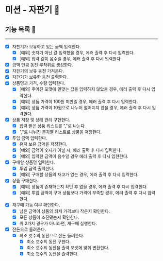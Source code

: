 # 미션 - 자판기 🧃

## 기능 목록 📌

---

- [X] 자판기가 보유하고 있는 금액 입력한다.
  - [X] [예외] 숫자가 아닌 값 입력했을 경우, 에러 출력 후 다시 입력한다.
  - [X] [예외] 입력 값이 음수일 경우, 에러 출력 후 다시 입력한다.
- [X] 금액 만큼 동전 무작위로 생성한다.
- [X] 자판기의 보유 동전 가져온다.
- [X] 자판기가 보유한 동전 출력한다.
- [X] 상품명과 가격, 수량 입력한다.
  - [X] [예외] 주어진 포맷에 알맞는 값을 입력하지 않았을 경우, 에러 출력 후 다시 입력한다.
  - [X] [예외] 상품 가격이 100원 미만일 경우, 에러 출력 후 다시 입력한다.
  - [X] [예외] 상품 가격이 10원으로 나누어 떨어지지 않을 경우, 에러 출력 후 다시 입력한다.
- [X] 상품 저장 및 상태 관리 구현한다.
  - [X] 입력 받은 상품 리스트를 ","로 나눈다.
  - [X] ","로 나눠진 문자열 리스트로 상품을 저장한다.
- [X] 투입 금액 입력한다.
  - [X] 유저 보유 금액을 저장한다.
  - [X] [예외] 금액이 숫자가 아닐 시, 에러 출력 후 다시 입력한다.
  - [X] [예외] 입력한 금액이 음수일 경우 에러 출력 후 다시 입현한다.
- [X] 구매할 상품명 입력한다.
  - [X] 투입 금액 출력한다.
  - [X] [예외] 구매할 상품의 재고가 없는 경우, 에러 출력 후 다시 입력한다.
- [X] 상품 구매한다.
  - [X] [예외] 상품이 존재하는지 확인 후 없을 경우, 에러 출력 후 다시 입력한다.
  - [X] [예외] 투입 금액이 구매 상품보다 가격이 부족할 경우, 에러 출력 후 다시 입력한다.
- [X] 재구매 가능 여부 확인한다.
  - [X] 남은 금액이 상품의 최저 가격보다 작은지 확인한다.
  - [X] 모든 상품이 소진됐는지 확인한다.
  - [X] 위 2가지 경우가 아니라면, 재구매 실행한다.
- [X] 잔돈으로 돌려준다.
    - [X] 최소 갯수의 동전으로 잔돈 돌려준다.
      - [X] 최소 갯수의 동전 구한다.
      - [X] 최소 갯수의 동전을 출력 포맷에 맞춰 변환한다.
      - [X] 최소 갯수의 동전을 출력한다.